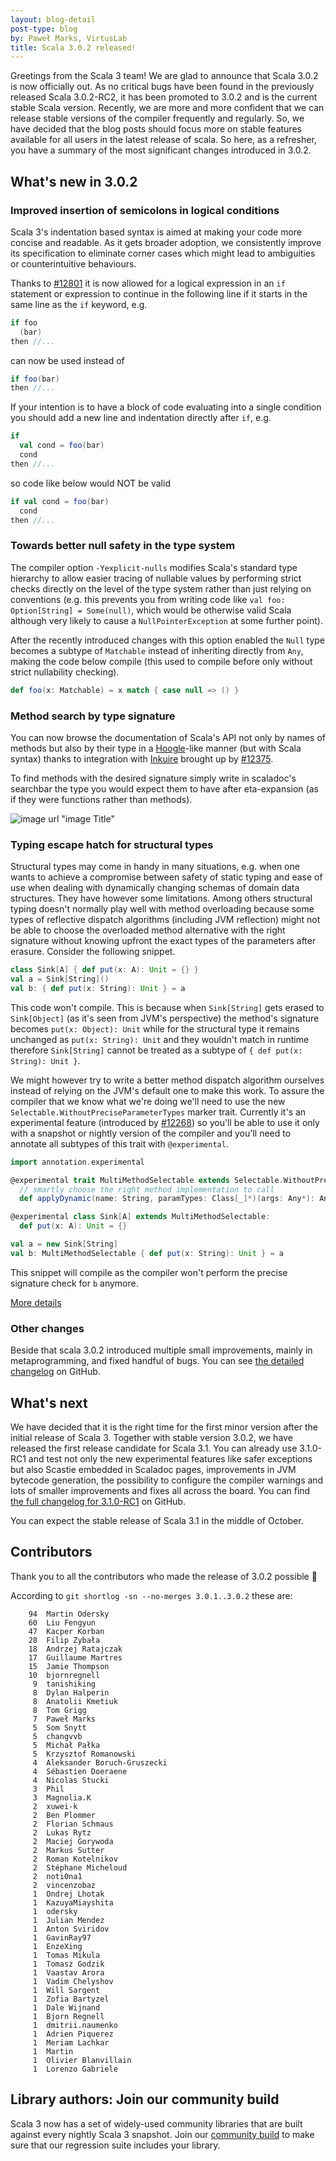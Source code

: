 ```yaml
---
layout: blog-detail
post-type: blog
by: Paweł Marks, VirtusLab
title: Scala 3.0.2 released!
---
```


Greetings from the Scala 3 team! We are glad to announce that Scala 3.0.2 is now officially out. As no critical bugs have been found in the previously released Scala 3.0.2-RC2, it has been promoted to 3.0.2 and is the current stable Scala version.
Recently, we are more and more confident that we can release stable versions of the compiler frequently and regularly. So, we have decided that the blog posts should focus more on stable features available for all users in the latest release of scala. So here, as a refresher, you have a summary of the most significant changes introduced in 3.0.2.

## What's new in 3.0.2

### Improved insertion of semicolons in logical conditions

Scala 3's indentation based syntax is aimed at making your code more concise and readable. As it gets broader adoption, we consistently improve its specification to eliminate corner cases which might lead to ambiguities or counterintuitive behaviours.

Thanks to [#12801](https://github.com/scala/scala3/pull/12801) it is now allowed for a logical expression in an `if` statement or expression to continue in the following line if it starts in the same line as the `if` keyword, e.g.

```scala
if foo
  (bar)
then //...
```

can now be used instead of

```scala
if foo(bar)
then //...
```

If your intention is to have a block of code evaluating into a single condition you should add a new line and indentation directly after `if`, e.g.

```scala
if
  val cond = foo(bar)
  cond
then //...
```

so code like below would NOT be valid

```scala
if val cond = foo(bar)
  cond
then //...
```

### Towards better null safety in the type system

The compiler option `-Yexplicit-nulls` modifies Scala's standard type hierarchy to allow easier tracing of nullable values by performing strict checks directly on the level of the type system rather than just relying on conventions (e.g. this prevents you from writing code like `val foo: Option[String] = Some(null)`, which would be otherwise valid Scala although very likely to cause a `NullPointerException` at some further point).

After the recently introduced changes with this option enabled the `Null` type becomes a subtype of `Matchable` instead of inheriting directly from `Any`, making the code below compile (this used to compile before only without strict nullability checking).

```scala
def foo(x: Matchable) = x match { case null => () }
```

### Method search by type signature

You can now browse the documentation of Scala's API not only by names of methods but also by their type in a [Hoogle](https://hoogle.haskell.org)-like manner (but with Scala syntax) thanks to integration with [Inkuire](https://github.com/VirtusLab/Inkuire) brought up by [#12375](https://github.com/scala/scala3/pull/12375).

To find methods with the desired signature simply write in scaladoc's searchbar the type you would expect them to have after eta-expansion (as if they were functions rather than methods).

![image url "image Title"](https://user-images.githubusercontent.com/39772805/117478350-53f12a80-af5f-11eb-82ab-930ba565dacb.gif)

### Typing escape hatch for structural types

Structural types may come in handy in many situations, e.g. when one wants to achieve a compromise between safety of static typing and ease of use when dealing with dynamically changing schemas of domain data structures. They have however some limitations. Among others structural typing doesn't normally play well with method overloading because some types of reflective dispatch algorithms (including JVM reflection) might not be able to choose the overloaded method alternative with the right signature without knowing upfront the exact types of the parameters after erasure. Consider the following snippet.

```scala
class Sink[A] { def put(x: A): Unit = {} }
val a = Sink[String]()
val b: { def put(x: String): Unit } = a
```

This code won't compile. This is because when `Sink[String]` gets erased to `Sink[Object]` (as it's seen from JVM's perspective) the method's signature becomes `put(x: Object): Unit` while for the structural type it remains unchanged as `put(x: String): Unit` and they wouldn't match in runtime therefore `Sink[String]` cannot be treated as a subtype of `{ def put(x: String): Unit }`.

We might however try to write a better method dispatch algorithm ourselves instead of relying on the JVM's default one to make this work. To assure the compiler that we know what we're doing we'll need to use the new `Selectable.WithoutPreciseParameterTypes` marker trait. Currently it's an experimental feature (introduced by [#12268](https://github.com/scala/scala3/pull/12268)) so you'll be able to use it only with a snapshot or nightly version of the compiler and you'll need to annotate all subtypes of this trait with `@experimental`.

```scala
import annotation.experimental

@experimental trait MultiMethodSelectable extends Selectable.WithoutPreciseParameterTypes:
  // smartly choose the right method implementation to call
  def applyDynamic(name: String, paramTypes: Class[_]*)(args: Any*): Any = ???

@experimental class Sink[A] extends MultiMethodSelectable:
  def put(x: A): Unit = {}

val a = new Sink[String]
val b: MultiMethodSelectable { def put(x: String): Unit } = a
```

This snippet will compile as the compiler won't perform the precise signature check for `b` anymore.

[More details](https://dotty.epfl.ch/docs/reference/changed-features/structural-types-spec.html#limitations-of-structural-types)

### Other changes

Beside that scala 3.0.2 introduced multiple small improvements, mainly in metaprogramming, and fixed handful of bugs. You can see [the detailed changelog](https://github.com/scala/scala3/releases/tag/3.0.2) on GitHub.

## What's next

We have decided that it is the right time for the first minor version after the initial release of Scala 3. Together with stable version 3.0.2, we have released the first release candidate for Scala 3.1. You can already use 3.1.0-RC1 and test not only the new experimental features like safer exceptions but also Scastie embedded in Scaladoc pages, improvements in JVM bytecode generation, the possibility to configure the compiler warnings and lots of smaller improvements and fixes all across the board.
You can find [the full changelog for 3.1.0-RC1](https://github.com/scala/scala3/releases/tag/3.1.0-RC1) on GitHub.

You can expect the stable release of Scala 3.1 in the middle of October.

## Contributors

Thank you to all the contributors who made the release of 3.0.2 possible 🎉

According to `git shortlog -sn --no-merges 3.0.1..3.0.2` these are:

```
    94  Martin Odersky
    60  Liu Fengyun
    47  Kacper Korban
    28  Filip Zybała
    18  Andrzej Ratajczak
    17  Guillaume Martres
    15  Jamie Thompson
    10  bjornregnell
     9  tanishiking
     8  Dylan Halperin
     8  Anatolii Kmetiuk
     8  Tom Grigg
     7  Paweł Marks
     5  Som Snytt
     5  changvvb
     5  Michał Pałka
     5  Krzysztof Romanowski
     4  Aleksander Boruch-Gruszecki
     4  Sébastien Doeraene
     4  Nicolas Stucki
     3  Phil
     3  Magnolia.K
     2  xuwei-k
     2  Ben Plommer
     2  Florian Schmaus
     2  Lukas Rytz
     2  Maciej Gorywoda
     2  Markus Sutter
     2  Roman Kotelnikov
     2  Stéphane Micheloud
     2  noti0na1
     2  vincenzobaz
     1  Ondrej Lhotak
     1  KazuyaMiayshita
     1  odersky
     1  Julian Mendez
     1  Anton Sviridov
     1  GavinRay97
     1  EnzeXing
     1  Tomas Mikula
     1  Tomasz Godzik
     1  Vaastav Arora
     1  Vadim Chelyshov
     1  Will Sargent
     1  Zofia Bartyzel
     1  Dale Wijnand
     1  Bjorn Regnell
     1  dmitrii.naumenko
     1  Adrien Piquerez
     1  Meriam Lachkar
     1  Martin
     1  Olivier Blanvillain
     1  Lorenzo Gabriele

```

## Library authors: Join our community build

Scala 3 now has a set of widely-used community libraries that are built against every nightly Scala 3 snapshot.
Join our [community build](https://github.com/scala/scala3/tree/main/community-build)
to make sure that our regression suite includes your library.

[Scastie]: https://scastie.scala-lang.org/?target=dotty

[@odersky]: https://github.com/odersky
[@DarkDimius]: https://github.com/DarkDimius
[@smarter]: https://github.com/smarter
[@felixmulder]: https://github.com/felixmulder
[@nicolasstucki]: https://github.com/nicolasstucki
[@liufengyun]: https://github.com/liufengyun
[@OlivierBlanvillain]: https://github.com/OlivierBlanvillain
[@biboudis]: https://github.com/biboudis
[@allanrenucci]: https://github.com/allanrenucci
[@Blaisorblade]: https://github.com/Blaisorblade
[@Duhemm]: https://github.com/Duhemm
[@AleksanderBG]: https://github.com/AleksanderBG
[@milessabin]: https://github.com/milessabin
[@anatoliykmetyuk]: https://github.com/anatoliykmetyuk
